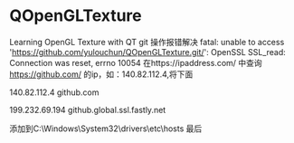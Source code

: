 # QOpenGLTexture
Learning OpenGL Texture with QT
git 操作报错解决
fatal: unable to access 'https://github.com/yulouchun/QOpenGLTexture.git/': OpenSSL SSL_read: Connection was reset, errno 10054
在https://ipaddress.com/ 中查询 https://github.com/ 的ip，如：140.82.112.4,将下面


140.82.112.4 github.com

199.232.69.194 github.global.ssl.fastly.net

添加到C:\Windows\System32\drivers\etc\hosts 最后
